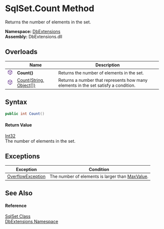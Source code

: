 SqlSet.Count Method
===================
Returns the number of elements in the set.
  
**Namespace:** [DbExtensions][1]  
**Assembly:** DbExtensions.dll

Overloads
---------

|                  | Name                         | Description                                                                        |
| ---------------- | ---------------------------- | ---------------------------------------------------------------------------------- |
| ![Public method] | **Count()**                  | Returns the number of elements in the set.                                         |
| ![Public method] | [Count(String, Object[])][2] | Returns a number that represents how many elements in the set satisfy a condition. |


Syntax
------

```csharp
public int Count()
```

#### Return Value
[Int32][3]  
The number of elements in the set.

Exceptions
----------

| Exception              | Condition                                            |
| ---------------------- | ---------------------------------------------------- |
| [OverflowException][4] | The number of elements is larger than [MaxValue][5]. |


See Also
--------

#### Reference
[SqlSet Class][6]  
[DbExtensions Namespace][1]  

[1]: ../README.md
[2]: Count_1.md
[3]: https://learn.microsoft.com/dotnet/api/system.int32
[4]: https://learn.microsoft.com/dotnet/api/system.overflowexception
[5]: https://learn.microsoft.com/dotnet/api/system.int32.maxvalue
[6]: README.md
[Public method]: ../../icons/pubmethod.svg "Public method"